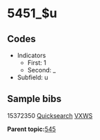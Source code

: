 # 5451\_$u

## Codes

-   Indicators
    -   First: 1
    -   Second: \_
-   Subfield: u

## Sample bibs

15372350 [Quicksearch](https://search.library.yale.edu/catalog/15372350) [VXWS](http://prodorbis.library.yale.edu:7014/vxws/GetHoldingsService?bibId=15372350)

**Parent topic:**[545](../../tags/545/545.md)

